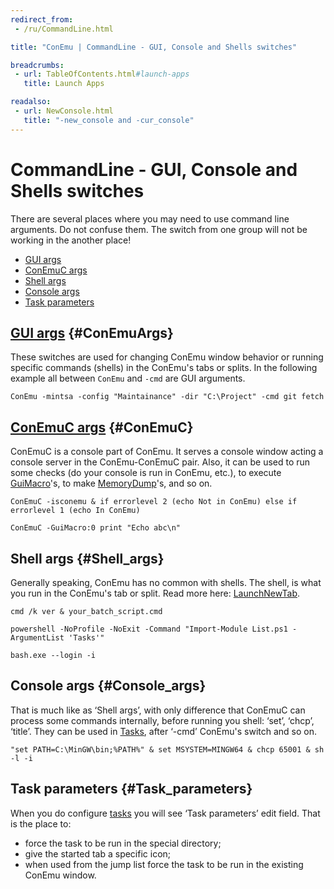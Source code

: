 ```yaml
---
redirect_from:
 - /ru/CommandLine.html

title: "ConEmu | CommandLine - GUI, Console and Shells switches"

breadcrumbs:
 - url: TableOfContents.html#launch-apps
   title: Launch Apps

readalso:
 - url: NewConsole.html
   title: "-new_console and -cur_console"
---
```


# CommandLine - GUI, Console and Shells switches

There are several places where you may need to use command line
arguments. Do not confuse them. The switch from one group will not
be working in the another place!

* [GUI args](#ConEmuArgs)
* [ConEmuC args](#ConEmuC)
* [Shell args](#Shell_args)
* [Console args](#Console_args)
* [Task parameters](#Task_parameters)



## [GUI args](ConEmuArgs.html)   {#ConEmuArgs}

These switches are used for changing ConEmu window behavior or
running specific commands (shells) in the ConEmu's tabs or splits.
In the following example all between `ConEmu` and `-cmd` are GUI
arguments.

~~~
ConEmu -mintsa -config "Maintainance" -dir "C:\Project" -cmd git fetch
~~~



## [ConEmuC args](ConEmuC.html#ConEmuC_switches)   {#ConEmuC}

ConEmuC is a console part of ConEmu. It serves a console window
acting a console server in the ConEmu-ConEmuC pair. Also, it can be
used to run some checks (do your console is run in ConEmu, etc.), to
execute [GuiMacro](GuiMacro.html)'s, to make
[MemoryDump](MemoryDump.html)'s, and so on.

~~~
ConEmuC -isconemu & if errorlevel 2 (echo Not in ConEmu) else if errorlevel 1 (echo In ConEmu)
~~~

~~~
ConEmuC -GuiMacro:0 print "Echo abc\n"
~~~



## Shell args   {#Shell_args}

Generally speaking, ConEmu has no common with shells. The shell, is
what you run in the ConEmu's tab or split. Read more here:
[LaunchNewTab](LaunchNewTab.html).

~~~
cmd /k ver & your_batch_script.cmd
~~~

~~~
powershell -NoProfile -NoExit -Command "Import-Module List.ps1 -ArgumentList 'Tasks'"
~~~

~~~
bash.exe --login -i
~~~



## Console args   {#Console_args}

That is much like as ‘Shell args’, with only difference that ConEmuC can process some commands internally, before running you shell: ‘set’, ‘chcp’, ‘title’. They can be used in [Tasks](SettingsTasks.html), after ‘-cmd’ ConEmu's switch and so on.

~~~
"set PATH=C:\MinGW\bin;%PATH%" & set MSYSTEM=MINGW64 & chcp 65001 & sh -l -i
~~~


## Task parameters   {#Task_parameters}

When you do configure [tasks](SettingsTasks.html)
you will see ‘Task parameters’ edit field.
That is the place to:

* force the task to be run in the special directory;
* give the started tab a specific icon;
* when used from the jump list force the task to be run in the existing ConEmu window.
